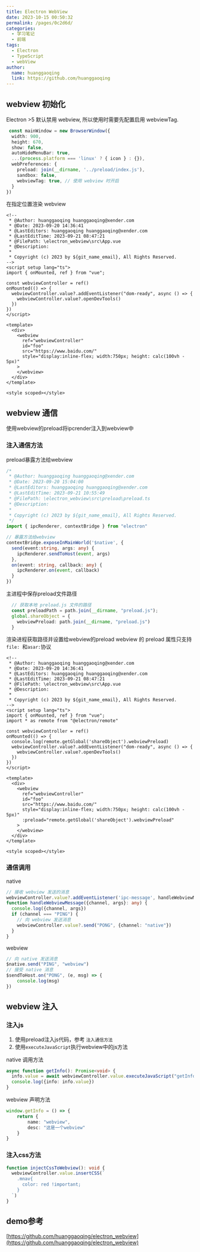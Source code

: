 ```yaml
---
title: Electron WebView
date: 2023-10-15 00:50:32
permalink: /pages/0c2d6d/
categories:
  - 学习笔记
  - 前端
tags:
  - Electron
  - TypeScript
  - webView
author: 
  name: huanggaoqing
  link: https://github.com/huanggaoqing
---
```

## webview 初始化
Electron >5 默认禁用 webview, 所以使用时需要先配置启用 webviewTag.
```typescript
 const mainWindow = new BrowserWindow({
  width: 900,
  height: 670,
  show: false,
  autoHideMenuBar: true,
  ...(process.platform === 'linux' ? { icon } : {}),
  webPreferences: {
    preload: join(__dirname, '../preload/index.js'),
    sandbox: false,
    webviewTag: true, // 使用 webview 时开启
  }
})
```
在指定位置渲染 webview
```vue
<!--
 * @Author: huanggaoqing huanggaoqing@xender.com
 * @Date: 2023-09-20 14:36:41
 * @LastEditors: huanggaoqing huanggaoqing@xender.com
 * @LastEditTime: 2023-09-21 08:47:21
 * @FilePath: \electron_webview\src\App.vue
 * @Description: 
 * 
 * Copyright (c) 2023 by ${git_name_email}, All Rights Reserved. 
-->
<script setup lang="ts">
import { onMounted, ref } from "vue";
  
const webviewController = ref()
onMounted(() => {
  webviewController.value?.addEventListener("dom-ready", async () => {
    webviewController.value?.openDevTools()
  })
})
</script>

<template>
  <div>
    <webview
      ref="webviewController"
      id="foo"
      src="https://www.baidu.com/"
      style="display:inline-flex; width:750px; height: calc(100vh - 5px)"
    >
    </webview>
  </div>
</template>

<style scoped></style>

```
## webview 通信
使用webview的preload将ipcrender注入到webview中
### 注入通信方法
preload暴露方法给webview
```typescript
/*
 * @Author: huanggaoqing huanggaoqing@xender.com
 * @Date: 2023-09-20 15:04:00
 * @LastEditors: huanggaoqing huanggaoqing@xender.com
 * @LastEditTime: 2023-09-21 10:55:49
 * @FilePath: \electron_webview\src\preload\preload.ts
 * @Description: 
 * 
 * Copyright (c) 2023 by ${git_name_email}, All Rights Reserved. 
 */
import { ipcRenderer, contextBridge } from "electron"

// 暴露方法给webview
contextBridge.exposeInMainWorld('$native', {
  send(event:string, args: any) {
    ipcRenderer.sendToHost(event, args)
  },
  on(event: string, callback: any) {
    ipcRenderer.on(event, callback)
  }
})
```
主进程中保存preload文件路径
```typescript
  // 获取本地 preload.js 文件的路径
  const preloadPath = path.join(__dirname, "preload.js");
  global.shareObject = {
    webviewPreload: path.join(__dirname, "preload.js")
  }
```
渲染进程获取路径并设置给webview的preload
webview 的 preload 属性只支持 `file: `和`asar:`协议
```vue
<!--
 * @Author: huanggaoqing huanggaoqing@xender.com
 * @Date: 2023-09-20 14:36:41
 * @LastEditors: huanggaoqing huanggaoqing@xender.com
 * @LastEditTime: 2023-09-21 08:47:21
 * @FilePath: \electron_webview\src\App.vue
 * @Description: 
 * 
 * Copyright (c) 2023 by ${git_name_email}, All Rights Reserved. 
-->
<script setup lang="ts">
import { onMounted, ref } from "vue";
import * as remote from "@electron/remote"

const webviewController = ref()
onMounted(() => {
  console.log(remote.getGlobal('shareObject').webviewPreload)
  webviewController.value?.addEventListener("dom-ready", async () => {
    webviewController.value?.openDevTools()
  })
})
</script>

<template>
  <div>
    <webview
      ref="webviewController"
      id="foo"
      src="https://www.baidu.com/"
      style="display:inline-flex; width:750px; height: calc(100vh - 5px)"
      :preload="remote.getGlobal('shareObject').webviewPreload"
    >
    </webview>
  </div>
</template>

<style scoped></style>
```
### 通信调用
native
```typescript
// 接收 webview 发送的消息
webviewController.value?.addEventListener('ipc-message', handleWebviewMessage)
function handleWebviewMessage({channel, args}: any) {
  console.log({channel, args})
  if (channel === "PING") {
    // 向 webview 发送消息
    webviewController.value?.send("PONG", {channel: "native"})
  }
}
```
webview
```typescript
// 向 native 发送消息
$native.send("PING", "webview")
// 接受 native 消息
$sendToHost.on("PONG", (e, msg) => {
    console.log(msg)
})
```
## webview 注入
### 注入js

1. 使用preload注入js代码，参考 `注入通信方法`
2. 使用`executeJavaScript`执行webview中的js方法

native 调用方法
```typescript
async function getInfo(): Promise<void> {
  info.value = await webviewController.value.executeJavaScript("getInfo()")
  console.log({info: info.value})
}
```
webview 声明方法
```typescript
window.getInfo = () => {
    return {
        name: "webview",
        desc: "这是一个webview"
    }
}
```
### 注入css方法
```typescript
function injectCssToWebview(): void {
  webviewController.value.insertCSS(`
    .mnav{
      color: red !important;
    }
  `)
}
```
## demo参考
[https://github.com/huanggaoqing/electron_webview](https://github.com/huanggaoqing/electron_webview)

